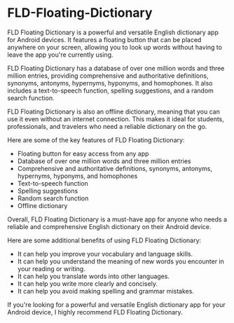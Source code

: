 # FLD-Floating-Dictionary
FLD Floating Dictionary is a powerful and versatile English dictionary app for Android devices. It features a floating button that can be placed anywhere on your screen, allowing you to look up words without having to leave the app you're currently using.

FLD Floating Dictionary has a database of over one million words and three million entries, providing comprehensive and authoritative definitions, synonyms, antonyms, hypernyms, hyponyms, and homophones. It also includes a text-to-speech function, spelling suggestions, and a random search function.

FLD Floating Dictionary is also an offline dictionary, meaning that you can use it even without an internet connection. This makes it ideal for students, professionals, and travelers who need a reliable dictionary on the go.

Here are some of the key features of FLD Floating Dictionary:

* Floating button for easy access from any app
* Database of over one million words and three million entries
* Comprehensive and authoritative definitions, synonyms, antonyms, hypernyms, hyponyms, and homophones
* Text-to-speech function
* Spelling suggestions
* Random search function
* Offline dictionary

Overall, FLD Floating Dictionary is a must-have app for anyone who needs a reliable and comprehensive English dictionary on their Android device.

Here are some additional benefits of using FLD Floating Dictionary:

* It can help you improve your vocabulary and language skills.
* It can help you understand the meaning of new words you encounter in your reading or writing.
* It can help you translate words into other languages.
* It can help you write more clearly and concisely.
* It can help you avoid making spelling and grammar mistakes.

If you're looking for a powerful and versatile English dictionary app for your Android device, I highly recommend FLD Floating Dictionary.
